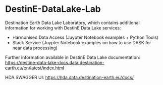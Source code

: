 # DestinE-DataLake-Lab

Destination Earth Data Lake Laboratory, which contains additional information for working with DestinE Data Lake services:
- Harmonised Data Access (Juypter Notebook examples + Python Tools)
- Stack Service (Juypter Notebook examples on how to use DASK for near data processing)

Further information available in DestinE Data Lake documentation: https://destine-data-lake-docs.data.destination-earth.eu/en/latest/index.html

HDA SWAGGER UI: https://hda.data.destination-earth.eu/docs/
